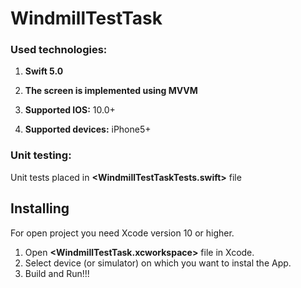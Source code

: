 # WindmillTestTask 


### Used technologies:

1. **Swift 5.0**

2. **The screen is implemented using MVVM**

3. **Supported IOS:**  10.0+

4. **Supported devices:**  iPhone5+


### Unit testing:
Unit tests placed in **<WindmillTestTaskTests.swift>** file

## Installing
For open project you need Xcode version 10 or higher. 
1. Open **<WindmillTestTask.xcworkspace>** file in Xcode.
2. Select device (or simulator) on which you want to instal the App.
3. Build and Run!!!
